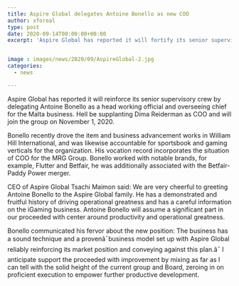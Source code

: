 ```yaml
---
title: Aspire Global delegates Antoine Bonello as new COO
author: xforeal 
type: post
date: 2020-09-14T00:00:00+00:00
excerpt: 'Aspire Global has reported it will fortify its senior supervisory group by selecting Antoine Bonello as a head working official and overseeing chief for the Malta business '


image : images/news/2020/09/AspireGlobal-2.jpg
categories:
  - news

---
```

<span data-contrast="auto">Aspire Global has reported it will reinforce its senior supervisory crew by delegating Antoine Bonello as a head working official and overseeing chief for the Malta business. </span><span data-contrast="auto">Hell </span><span data-contrast="auto">be supplanting Dima </span><span data-contrast="auto">Reiderman </span><span data-contrast="auto">as COO and will join the group on November 1, 2020. </span><span data-ccp-props='{"134233117":true,"134233118":true,"201341983":0,"335559739":200,"335559740":240}' />

<span data-contrast="auto">Bonello recently drove the item and business advancement works in William Hill International, and was likewise accountable for sportsbook and gaming verticals for the organization. His vocation record incorporates the situation of COO for the MRG Group. Bonello worked with notable brands, for example, Flutter and Betfair, he was additionally associated with the Betfair-Paddy Power merger. </span><span data-ccp-props='{"134233117":true,"134233118":true,"201341983":0,"335559739":200,"335559740":240}' />

<span data-contrast="auto">CEO of Aspire Global </span><span data-contrast="auto">Tsachi </span><span data-contrast="auto" /><span data-contrast="auto">Maimon </span><span data-contrast="auto">said: We are </span><span data-contrast="auto">very cheerful </span><span data-contrast="auto">to greeting Antoine Bonello to the Aspire Global family. He has a demonstrated and fruitful history of driving operational greatness and has a careful information on the iGaming business. Antoine Bonello will assume a significant part in our proceeded with center around productivity and operational greatness. </span><span data-ccp-props='{"134233117":true,"134233118":true,"201341983":0,"335559739":200,"335559740":240}' />

<span data-contrast="auto">Bonello communicated his fervor about the new position: The business has a sound technique and a provenâ¯business model set up with Aspire Global reliably reinforcing its market position and conveying against this plan.â¯ I anticipate support the proceeded with improvement by mixing as far as I can tell with the solid height of the current group and Board, zeroing in on proficient execution to empower further productive development. </span><span data-ccp-props='{"134233117":true,"134233118":true,"201341983":0,"335559739":200,"335559740":240}' />

<span data-ccp-props='{"201341983":0,"335559739":200,"335559740":276}' />